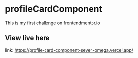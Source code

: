 # profileCardComponent
This is my first challenge on frontendmentor.io

## View live here
link: https://profile-card-component-seven-omega.vercel.app/
